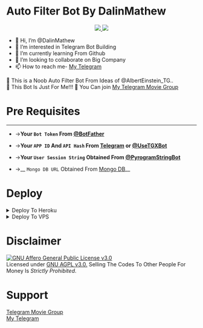 # Auto Filter Bot By DalinMathew

<p align="center">
  <a href="https://github.com/DalinMathew/AutoFilterBot">
    <img src="https://img.shields.io/github/stars/DalinMathew/AutoFilterBot?style=social">

  </a>
  
  <a href="https://github.com/DalinMathew/AutoFilterBot">
    <img src="https://img.shields.io/github/forks/DalinMathew/AutoFilterBot?label=Fork&style=social">

  </a>  
</p>

- 👋 Hi, I’m @DalinMathew
- 👀 I’m interested in Telegram Bot Building
- 🌱 I’m currently learning From Github
- 💞️ I’m looking to collaborate on Big Company
- 📫 How to reach me- [My Telegram](https://t.me/null_fallaci)

🍒 This is a Noob Auto Filter Bot From Ideas of @AlbertEinstein_TG..<br>
🍒 This Bot Is Just For Me!!!
🍒 You Can join [My Telegram Movie Group](https://t.me/jointhisdiscussion)


# Pre Requisites 
------------------
* ->__Your `Bot Token` From [@BotFather](http://www.telegram.dog/BotFather)__

* ->__Your `APP ID` And `API Hash` From [Telegram](http://www.my.telegram.org) or [@UseTGXBot](http://www.telegram.dog/UseTGXBot)__

* ->__Your `User Session String` Obtained From [@PyrogramStringBot](http://www.telegram.dog/PyrogramStringBot)__

* ->__ `Mongo DB URL` Obtained From [Mongo DB](http://www.mongodb.com)__


# Deploy

<details><Summary>Deploy To Heroku</summary>
<p>
<br>
<a href="https://heroku.com/deploy?template=https://github.com/DalinMathew/AutoFilterBot/tree/main">
  <img src="https://www.herokucdn.com/deploy/button.svg" alt="Deploy">
</a>
</p>
</details>


<details><summary>Deploy To VPS</summary>
<p>
<pre>
git clone https://github.com/DalinMathew/AutoFilterBot/tree/blob/main
cd AutoFilterBot
pip3 install -r requirements.txt
# Change The Vars Of bot/__init__.py File Accordingly
python3 -m bot
</pre>
</p>
</details>


# Disclaimer
[![GNU Affero General Public License v3.0](https://www.gnu.org/graphics/agplv3-155x51.png)](https://www.gnu.org/licenses/agpl-3.0.en.html#header)    
Licensed under [GNU AGPL v3.0.](https://github.com/DalinMathew/AutoFilterBot/blob/main/LICENSE)
Selling The Codes To Other People For Money Is *Strictly Prohibited*.


# Support
[Telegram Movie Group](https://t.me/jointhisdiscussion) <br>
[My Telegram](https://t.me/null_fallaci)
